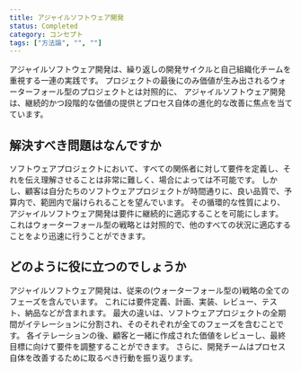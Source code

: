 ```yaml
---
title: アジャイルソフトウェア開発
status: Completed
category: コンセプト
tags: ["方法論", "", ""]
---
```


アジャイルソフトウェア開発は、繰り返しの開発サイクルと自己組織化チームを重視する一連の実践です。
プロジェクトの最後にのみ価値が生み出されるウォーターフォール型のプロジェクトとは対照的に、
アジャイルソフトウェア開発は、継続的かつ段階的な価値の提供とプロセス自体の進化的な改善に焦点を当てています。

## 解決すべき問題はなんですか

ソフトウェアプロジェクトにおいて、すべての関係者に対して要件を定義し、それを伝え理解させることは非常に難しく、場合によっては不可能です。
しかし、顧客は自分たちのソフトウェアプロジェクトが時間通りに、良い品質で、予算内で、範囲内で届けられることを望んでいます。
その循環的な性質により、アジャイルソフトウェア開発は要件に継続的に適応することを可能にします。
これはウォーターフォール型の戦略とは対照的で、他のすべての状況に適応することをより迅速に行うことができます。

## どのように役に立つのでしょうか

アジャイルソフトウェア開発は、従来の(ウォーターフォール型の)戦略の全てのフェーズを含んでいます。
これには要件定義、計画、実装、レビュー、テスト、納品などが含まれます。
最大の違いは、ソフトウェアプロジェクトの全期間がイテレーションに分割され、そのそれぞれが全てのフェーズを含むことです。
各イテレーションの後、顧客と一緒に作成された価値をレビューし、最終目標に向けて要件を調整することができます。
さらに、開発チームはプロセス自体を改善するために取るべき行動を振り返ります。
